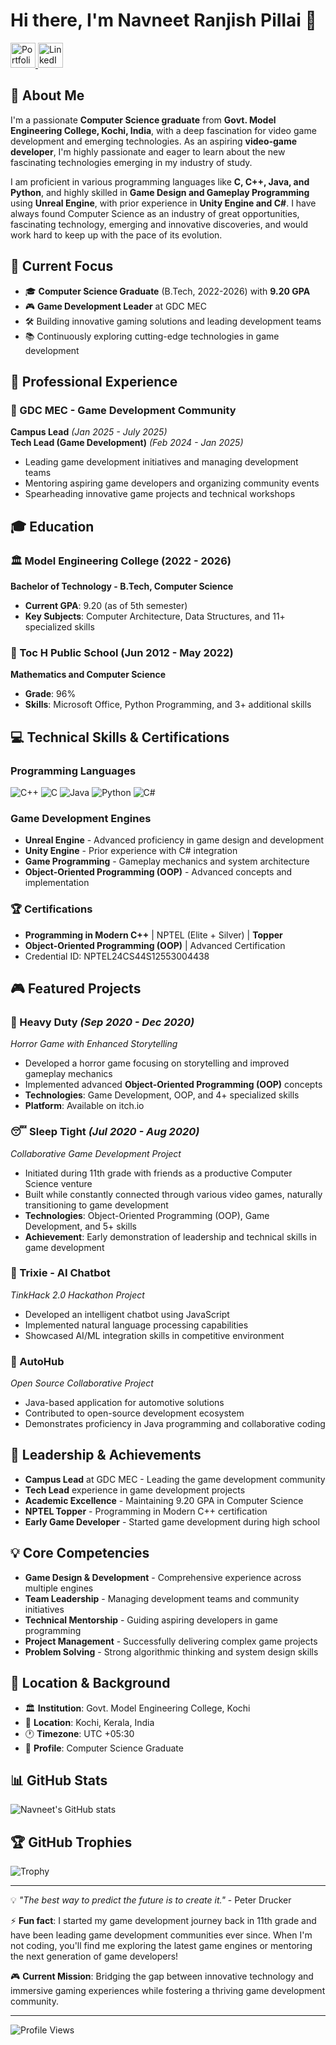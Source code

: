# Hi there, I'm Navneet Ranjish Pillai 👋

<p align="left">
  <a href="https://navneetranjishpillai.vercel.app/" target="_blank">
    <img height="40" src="https://img.shields.io/badge/Portfolio-%23121212?style=for-the-badge&logo=vercel&logoColor=white" alt="Portfolio" />
  </a>
  <a href="https://www.linkedin.com/in/navneet-ranjish-pillai/" target="_blank">
    <img height="40" src="https://img.shields.io/badge/LinkedIn-%230077B5?style=for-the-badge&logo=linkedin&logoColor=white" alt="LinkedIn" />
  </a>
</p>

## 🚀 About Me

I'm a passionate **Computer Science graduate** from **Govt. Model Engineering College, Kochi, India**, with a deep fascination for video game development and emerging technologies. As an aspiring **video-game developer**, I'm highly passionate and eager to learn about the new fascinating technologies emerging in my industry of study.

I am proficient in various programming languages like **C, C++, Java, and Python**, and highly skilled in **Game Design and Gameplay Programming** using **Unreal Engine**, with prior experience in **Unity Engine and C#**. I have always found Computer Science as an industry of great opportunities, fascinating technology, emerging and innovative discoveries, and would work hard to keep up with the pace of its evolution.

## 🎯 Current Focus

- 🎓 **Computer Science Graduate** (B.Tech, 2022-2026) with **9.20 GPA**
- 🎮 **Game Development Leader** at GDC MEC
- 🛠️ Building innovative gaming solutions and leading development teams
- 📚 Continuously exploring cutting-edge technologies in game development

## 💼 Professional Experience

### 🎯 GDC MEC - Game Development Community
**Campus Lead** *(Jan 2025 - July 2025)*  
**Tech Lead (Game Development)** *(Feb 2024 - Jan 2025)*
- Leading game development initiatives and managing development teams
- Mentoring aspiring game developers and organizing community events
- Spearheading innovative game projects and technical workshops

## 🎓 Education

### 🏛️ Model Engineering College (2022 - 2026)
**Bachelor of Technology - B.Tech, Computer Science**
- **Current GPA**: 9.20 (as of 5th semester)
- **Key Subjects**: Computer Architecture, Data Structures, and 11+ specialized skills

### 🏫 Toc H Public School (Jun 2012 - May 2022)
**Mathematics and Computer Science**
- **Grade**: 96%
- **Skills**: Microsoft Office, Python Programming, and 3+ additional skills

## 💻 Technical Skills & Certifications

### Programming Languages
![C++](https://img.shields.io/badge/C++-00599C?style=for-the-badge&logo=c%2B%2B&logoColor=white)
![C](https://img.shields.io/badge/C-00599C?style=for-the-badge&logo=c&logoColor=white)
![Java](https://img.shields.io/badge/Java-ED8B00?style=for-the-badge&logo=java&logoColor=white)
![Python](https://img.shields.io/badge/Python-3776AB?style=for-the-badge&logo=python&logoColor=white)
![C#](https://img.shields.io/badge/C%23-239120?style=for-the-badge&logo=c-sharp&logoColor=white)

### Game Development Engines
- **Unreal Engine** - Advanced proficiency in game design and development
- **Unity Engine** - Prior experience with C# integration
- **Game Programming** - Gameplay mechanics and system architecture
- **Object-Oriented Programming (OOP)** - Advanced concepts and implementation

### 🏆 Certifications
- **Programming in Modern C++** | NPTEL (Elite + Silver) | **Topper**
- **Object-Oriented Programming (OOP)** | Advanced Certification
- Credential ID: NPTEL24CS44S12553004438

## 🎮 Featured Projects

### 🎯 Heavy Duty *(Sep 2020 - Dec 2020)*
*Horror Game with Enhanced Storytelling*
- Developed a horror game focusing on storytelling and improved gameplay mechanics
- Implemented advanced **Object-Oriented Programming (OOP)** concepts
- **Technologies**: Game Development, OOP, and 4+ specialized skills
- **Platform**: Available on itch.io

### 😴 Sleep Tight *(Jul 2020 - Aug 2020)*
*Collaborative Game Development Project*
- Initiated during 11th grade with friends as a productive Computer Science venture
- Built while constantly connected through various video games, naturally transitioning to game development
- **Technologies**: Object-Oriented Programming (OOP), Game Development, and 5+ skills
- **Achievement**: Early demonstration of leadership and technical skills in game development

### 🤖 Trixie - AI Chatbot
*TinkHack 2.0 Hackathon Project*
- Developed an intelligent chatbot using JavaScript
- Implemented natural language processing capabilities
- Showcased AI/ML integration skills in competitive environment

### 🚗 AutoHub
*Open Source Collaborative Project*
- Java-based application for automotive solutions
- Contributed to open-source development ecosystem
- Demonstrates proficiency in Java programming and collaborative coding

## 🌟 Leadership & Achievements

- **Campus Lead** at GDC MEC - Leading the game development community
- **Tech Lead** experience in game development projects
- **Academic Excellence** - Maintaining 9.20 GPA in Computer Science
- **NPTEL Topper** - Programming in Modern C++ certification
- **Early Game Developer** - Started game development during high school

## 💡 Core Competencies

- **Game Design & Development** - Comprehensive experience across multiple engines
- **Team Leadership** - Managing development teams and community initiatives
- **Technical Mentorship** - Guiding aspiring developers in game programming
- **Project Management** - Successfully delivering complex game projects
- **Problem Solving** - Strong algorithmic thinking and system design skills

## 📍 Location & Background

- 🏛️ **Institution**: Govt. Model Engineering College, Kochi
- 📍 **Location**: Kochi, Kerala, India
- 🕐 **Timezone**: UTC +05:30
- 🎂 **Profile**: Computer Science Graduate

## 📊 GitHub Stats

![Navneet's GitHub stats](https://github-readme-stats.vercel.app/api?username=Lionel-Logan&show_icons=true&theme=radical)

## 🏆 GitHub Trophies

![Trophy](https://github-profile-trophy.vercel.app/?username=Lionel-Logan&theme=radical&no-frame=false&no-bg=false&margin-w=4)

---

💡 *"The best way to predict the future is to create it."* - Peter Drucker

⚡ **Fun fact**: I started my game development journey back in 11th grade and have been leading game development communities ever since. When I'm not coding, you'll find me exploring the latest game engines or mentoring the next generation of game developers!

🎮 **Current Mission**: Bridging the gap between innovative technology and immersive gaming experiences while fostering a thriving game development community.

---

![Profile Views](https://komarev.com/ghpvc/?username=Lionel-Logan&color=blueviolet)
